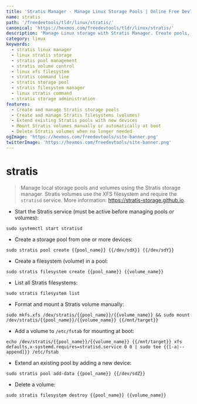 ```yaml
---
title: 'Stratis Manager - Manage Linux Storage Pools | Online Free DevTools by Hexmos'
name: stratis
path: '/freedevtools/tldr/linux/stratis/'
canonical: 'https://hexmos.com/freedevtools/tldr/linux/stratis/'
description: 'Manage Linux storage with Stratis Manager. Create pools, volumes, and filesystems effortlessly using command line. Free online tool, no registration required.'
category: linux
keywords:
  - stratis linux manager
  - linux stratis storage
  - stratis pool management
  - stratis volume control
  - linux xfs filesystem
  - stratis command line
  - stratis storage pool
  - stratis filesystem manager
  - linux stratis command
  - stratis storage administration
features:
  - Create and manage Stratis storage pools
  - Create and manage Stratis filesystems (volumes)
  - Extend existing Stratis pools with new devices
  - Mount Stratis volumes manually or automatically at boot
  - Delete Stratis volumes when no longer needed
ogImage: 'https://hexmos.com/freedevtools/site-banner.png'
twitterImage: 'https://hexmos.com/freedevtools/site-banner.png'
---
```


# stratis

> Manage local storage pools and volumes using the Stratis storage manager.
> Stratis volumes use the XFS filesystem and require the `stratisd` service.
> More information: <https://stratis-storage.github.io>.

- Start the Stratis service (must be active before managing pools or volumes):

`sudo systemctl start stratisd`

- Create a storage pool from one or more devices:

`sudo stratis pool create {{pool_name}} {{/dev/sdX}} {{/dev/sdY}}`

- Create a filesystem (volume) in a pool:

`sudo stratis filesystem create {{pool_name}} {{volume_name}}`

- List all Stratis filesystems:

`sudo stratis filesystem list`

- Format and mount a Stratis volume manually:

`sudo mkfs.xfs /dev/stratis/{{pool_name}}/{{volume_name}} && sudo mount /dev/stratis/{{pool_name}}/{{volume_name}} {{/mnt/target}}`

- Add a volume to `/etc/fstab` for mounting at boot:

`echo /dev/stratis/{{pool_name}}/{{volume_name}} {{/mnt/target}} xfs defaults,x-systemd.requires=stratisd.service 0 0 | sudo tee {{[-a|--append]}} /etc/fstab`

- Extend an existing pool by adding a new device:

`sudo stratis pool add-data {{pool_name}} {{/dev/sdZ}}`

- Delete a volume:

`sudo stratis filesystem destroy {{pool_name}} {{volume_name}}`
